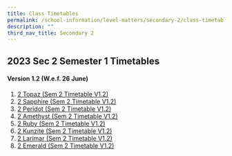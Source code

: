 ```yaml
---
title: Class Timetables
permalink: /school-information/level-matters/secondary-2/class-timetables/
description: ""
third_nav_title: Secondary 2
---
```

## 2023 Sec 2 Semester 1 Timetables

#### Version 1.2 (W.e.f. 26 June)

1. <a href="/files/Class%20Timetables/2023/Sem%202/V1_2/2023%20sem2%20s2t%20tt%20v1_2.pdf" target="_blank"> 2 Topaz (Sem 2 Timetable V1.2)</a>
2. <a href="/files/Class%20Timetables/2023/Sem%202/V1_2/2023%20sem2%20s2s%20tt%20v1_2.pdf" target="_blank"> 2 Sapphire (Sem 2 Timetable V1.2)</a>
3. <a href="/files/Class%20Timetables/2023/Sem%202/V1_2/2023%20sem2%20s2p%20tt%20v1_2.pdf" target="_blank"> 2 Peridot (Sem 2 Timetable V1.2)</a>
4. <a href="/files/Class%20Timetables/2023/Sem%202/V1_2/2023%20sem2%20s2a%20tt%20v1_2.pdf" target="_blank"> 2 Amethyst (Sem 2 Timetable V1.2)</a>
5. <a href="/files/Class%20Timetables/2023/Sem%202/V1_2/2023%20sem2%20s2r%20tt%20v1_2.pdf" target="_blank"> 2 Ruby (Sem 2 Timetable V1.2)</a>
6. <a href="/files/Class%20Timetables/2023/Sem%202/V1_2/2023%20sem2%20s2k%20tt%20v1_2.pdf" target="_blank"> 2 Kunzite (Sem 2 Timetable V1.2)</a>
7. <a href="/files/Class%20Timetables/2023/Sem%202/V1_2/2023%20sem2%20s2l%20tt%20v1_2.pdf" target="_blank"> 2 Larimar (Sem 2 Timetable V1.2)</a>
8. <a href="/files/Class%20Timetables/2023/Sem%202/V1_2/2023%20sem2%20s2e%20tt%20v1_2.pdf" target="_blank"> 2 Emerald (Sem 2 Timetable V1.2)</a>